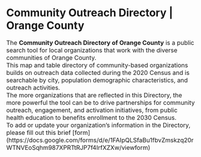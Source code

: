 # Community Outreach Directory | Orange County<br>
<span style="font-size:16px;">
The <b>Community Outreach Directory of Orange County</b> is a public search tool for local organizations that work with the diverse communities of Orange County. <br>
This map and table directory of community-based organizations builds on outreach data collected during the 2020 Census and is searchable by city, population demographic characteristics, and outreach activities. <br>
The more organizations that are reflected in this Directory, the more powerful the tool can be to drive partnerships for community outreach, engagement, and activation initiatives, from public health education to benefits enrollment to the 2030 Census. <br>
To add or update your organization’s information in the Directory, please fill out this brief [form](https://docs.google.com/forms/d/e/1FAIpQLSfaBu1fbvZmskzq20rWTNVEoSqhm987XPRTtRJP7f4IrfXZXw/viewform)